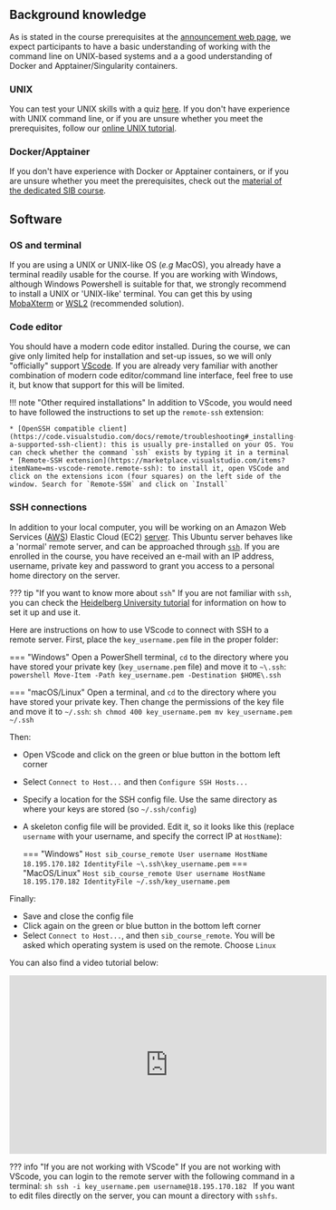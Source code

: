 ## Background knowledge

As is stated in the course prerequisites at the [announcement web page](https://www.sib.swiss/training/course/20251010_SNAKE), we expect participants to have a basic understanding of working with the command line on UNIX-based systems and a a good understanding of Docker and Apptainer/Singularity containers.

### UNIX

You can test your UNIX skills with a quiz [here](https://docs.google.com/forms/d/e/1FAIpQLSd2BEWeOKLbIRGBT_aDEGPce1FOaVYBbhBiaqcaHoBKNB27MQ/viewform?usp=sf_link). If you don't have experience with UNIX command line, or if you are unsure whether you meet the prerequisites, follow our [online UNIX tutorial](https://edu.sib.swiss/pluginfile.php/2878/mod_resource/content/4/couselab-html/content.html).

### Docker/Apptainer

If you don't have experience with Docker or Apptainer containers, or if you are unsure whether you meet the prerequisites, check out the [material of the dedicated SIB course](https://www.sib.swiss/training/course/20251009_DOCK).

## Software

### OS and terminal

If you are using a UNIX or UNIX-like OS (_e.g_ MacOS), you already have a terminal readily usable for the course. If you are working with Windows, although Windows Powershell is suitable for that, we strongly recommend to install a UNIX or 'UNIX-like' terminal. You can get this by using [MobaXterm](https://mobaxterm.mobatek.net/ "get MobaXterm") or [WSL2](https://docs.microsoft.com/en-us/windows/wsl/install) (recommended solution).

### Code editor

You should have a modern code editor installed. During the course, we can give only limited help for installation and set-up issues, so we will only "officially" support [VScode](https://code.visualstudio.com/download). If you are already very familiar with another combination of modern code editor/command line interface, feel free to use it, but know that support for this will be limited.

!!! note "Other required installations"
    In addition to VScode, you would need to have followed the instructions to set up the `remote-ssh` extension:

    * [OpenSSH compatible client](https://code.visualstudio.com/docs/remote/troubleshooting#_installing-a-supported-ssh-client): this is usually pre-installed on your OS. You can check whether the command `ssh` exists by typing it in a terminal
    * [Remote-SSH extension](https://marketplace.visualstudio.com/items?itemName=ms-vscode-remote.remote-ssh): to install it, open VSCode and click on the extensions icon (four squares) on the left side of the window. Search for `Remote-SSH` and click on `Install`

### SSH connections

In addition to your local computer, you will be working on an Amazon Web Services ([AWS](https://aws.amazon.com/)) Elastic Cloud (EC2) [server](https://aws.amazon.com/ec2/). This Ubuntu server behaves like a 'normal' remote server, and can be approached through [`ssh`](https://man7.org/linux/man-pages/man1/ssh.1.html). If you are enrolled in the course, you have received an e-mail with an IP address, username, private key and password to grant you access to a personal home directory on the server.

??? tip "If you want to know more about `ssh`"
    If you are not familiar with `ssh`, you can check the [Heidelberg University tutorial](https://zah.uni-heidelberg.de/it-guide/ssh-tutorial-linux) for information on how to set it up and use it.

Here are instructions on how to use VScode to connect with SSH to a remote server. First, place the `key_username.pem` file in the proper folder:

=== "Windows"
    Open a PowerShell terminal, `cd` to the directory where you have stored your private key (`key_username.pem` file) and move it to `~\.ssh`:
    ```powershell
    Move-Item -Path key_username.pem -Destination $HOME\.ssh
    ```

=== "macOS/Linux"
    Open a terminal, and `cd` to the directory where you have stored your private key. Then change the permissions of the key file and move it to `~/.ssh`:
    ```sh
    chmod 400 key_username.pem
    mv key_username.pem ~/.ssh
    ```

Then:

* Open VScode and click on the green or blue button in the bottom left corner
* Select `Connect to Host...` and then `Configure SSH Hosts...`
* Specify a location for the SSH config file. Use the same directory as where your keys are stored (so `~/.ssh/config`)
* A skeleton config file will be provided. Edit it, so it looks like this (replace `username` with your username, and specify the correct IP at `HostName`):

    === "Windows"
        ```
        Host sib_course_remote
            User username
            HostName 18.195.170.182
            IdentityFile ~\.ssh\key_username.pem
        ```
    === "MacOS/Linux"
        ```
        Host sib_course_remote
            User username
            HostName 18.195.170.182
            IdentityFile ~/.ssh/key_username.pem
        ```

Finally:

* Save and close the config file
* Click again on the green or blue button in the bottom left corner
* Select `Connect to Host...`, and then `sib_course_remote`. You will be asked which operating system is used on the remote. Choose `Linux`

You can also find a video tutorial below:
<iframe width="560" height="315" src="https://www.youtube.com/embed/cOopQQIL8JU" title="YouTube video player" frameborder="0" allow="accelerometer; autoplay; clipboard-write; encrypted-media; gyroscope; picture-in-picture" allowfullscreen></iframe>

??? info "If you are not working with VScode"
    If you are not working with VScode, you can login to the remote server with the following command in a terminal:
    ```sh
    ssh -i key_username.pem username@18.195.170.182
    ```
    If you want to edit files directly on the server, you can mount a directory with `sshfs`.
